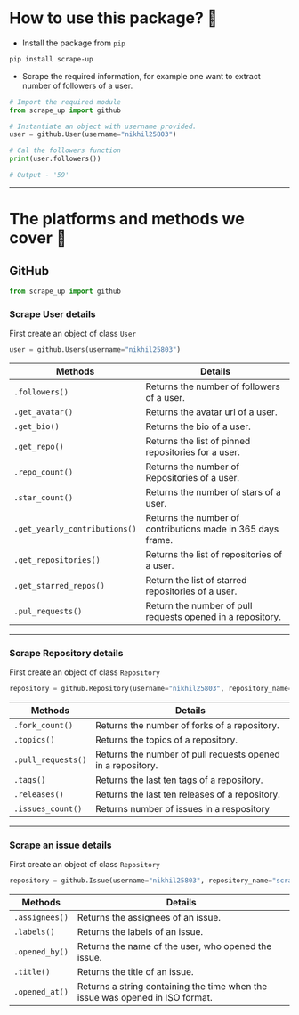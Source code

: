 # How to use this package? 👀
+ Install the package from `pip`
```powershell
pip install scrape-up
```

+ Scrape the required information, for example one want to extract number of followers of a user.
```python
# Import the required module
from scrape_up import github

# Instantiate an object with username provided.
user = github.User(username="nikhil25803")

# Cal the followers function
print(user.followers())

# Output - '59'
```

---

# The platforms and methods we cover 💫

## GitHub
```python
from scrape_up import github
```

### Scrape User details

First create an object of class `User`
```python
user = github.Users(username="nikhil25803")
```

| Methods |  Details |
|---|---|
|  `.followers()` | Returns the number of followers of a user. |
|  `.get_avatar()` | Returns the avatar url of a user. |
|  `.get_bio()`  | Returns the bio of a user. |
|  `.get_repo()` | Returns the list of pinned repositories for a user. |
|  `.repo_count()` | Returns the number of Repositories of a user. |
|  `.star_count()` | Returns the number of stars of a user. |
|  `.get_yearly_contributions()` |Returns the number of contributions made in 365 days frame. |
|  `.get_repositories()` | Returns the list of repositories of a user. |
|  `.get_starred_repos()` | Return the list of starred repositories of a user. | 
|  `.pul_requests()` |Return the number of pull requests opened in a repository. |

-----

### Scrape Repository details

First create an object of class `Repository`
```python
repository = github.Repository(username="nikhil25803", repository_name="scrape-up")
```

| Methods | Details                                                     |
|---|-------------------------------------------------------------|
|  `.fork_count()` | Returns the number of forks of a repository.                |
|  `.topics()` | Returns the topics of a repository.                         |
|  `.pull_requests()` | Returns the number of pull requests opened in a repository. |
|  `.tags()` | Returns the last ten tags of a repository.                  |
|  `.releases()` | Returns the last ten releases of a repository.                  |
|  `.issues_count()` | Returns number of issues in a respository |

------------

### Scrape an issue details

First create an object of class `Repository`
```python
repository = github.Issue(username="nikhil25803", repository_name="scrape-up", issue_number=59)
```


| Methods        | Details                                                        |
|----------------|----------------------------------------------------------------|
| `.assignees()` | Returns the assignees of an issue.                             |
|  `.labels()`     | Returns the labels of an issue.                    |
| `.opened_by()` | Returns the name of the user, who opened the issue. |
|  `.title()`     | Returns the title of an issue.                    |
| `.opened_at()` | Returns a string containing the time when the issue was opened in ISO format. |